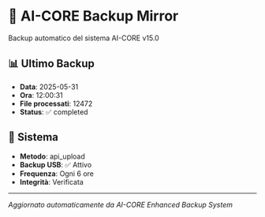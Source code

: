 # 🧬 AI-CORE Backup Mirror

Backup automatico del sistema AI-CORE v15.0

## 📊 Ultimo Backup
- **Data**: 2025-05-31
- **Ora**: 12:00:31
- **File processati**: 12472
- **Status**: ✅ completed

## 🎯 Sistema
- **Metodo**: api_upload
- **Backup USB**: ✅ Attivo
- **Frequenza**: Ogni 6 ore
- **Integrità**: Verificata

---
*Aggiornato automaticamente da AI-CORE Enhanced Backup System*
